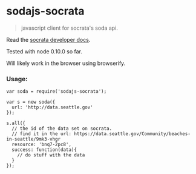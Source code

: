 # sodajs-socrata
> javascript client for socrata's soda api.

Read the [socrata developer docs](http://dev.socrata.com/).  

Tested with node 0.10.0 so far.  

Will likely work in the browser using browserify.  

### Usage:
```
var soda = require('sodajs-socrata');

var s = new soda({
  url: 'http://data.seattle.gov'
});

s.all({
  // the id of the data set on socrata. 
  // find it in the url: https://data.seattle.gov/Community/beaches-in-seattle/9mk3-vhgr
  resource: 'bnq7-2pc8',
  success: function(data){
    // do stuff with the data
  }
});
```